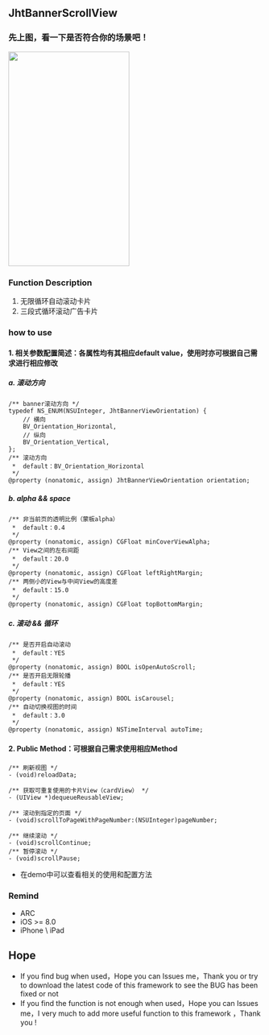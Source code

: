## JhtBannerScrollView

### 先上图，看一下是否符合你的场景吧！
<img src="https://raw.githubusercontent.com/jinht/BannerScrollView/master/ReadMEImages/1.gif" width=240 height=426 />

### Function Description
1. 无限循环自动滚动卡片
2. 三段式循环滚动广告卡片
     
### how to use
#### 1. 相关参数配置简述：各属性均有其相应default value，使用时亦可根据自己需求进行相应修改
##### a. 滚动方向
```oc
/** banner滚动方向 */
typedef NS_ENUM(NSUInteger, JhtBannerViewOrientation) {
    // 横向
    BV_Orientation_Horizontal,
    // 纵向
    BV_Orientation_Vertical,
};
/** 滚动方向
 *  default：BV_Orientation_Horizontal
 */
@property (nonatomic, assign) JhtBannerViewOrientation orientation;
```
	
##### b. alpha && space
```oc
/** 非当前页的透明比例（蒙板alpha）
 *  default：0.4
 */
@property (nonatomic, assign) CGFloat minCoverViewAlpha;
/** View之间的左右间距
 *  default：20.0
 */
@property (nonatomic, assign) CGFloat leftRightMargin;
/** 两侧小的View与中间View的高度差
 *  default：15.0
 */
@property (nonatomic, assign) CGFloat topBottomMargin;
```

##### c. 滚动 && 循环
```oc
/** 是否开启自动滚动
 *  default：YES
 */
@property (nonatomic, assign) BOOL isOpenAutoScroll;
/** 是否开启无限轮播
 *  default：YES
 */
@property (nonatomic, assign) BOOL isCarousel;
/** 自动切换视图的时间
 *  default：3.0
 */
@property (nonatomic, assign) NSTimeInterval autoTime;
```


#### 2. Public Method：可根据自己需求使用相应Method
```oc
/** 刷新视图 */
- (void)reloadData;

/** 获取可重复使用的卡片View（cardView） */
- (UIView *)dequeueReusableView;

/** 滚动到指定的页面 */
- (void)scrollToPageWithPageNumber:(NSUInteger)pageNumber;

/** 继续滚动 */
- (void)scrollContinue;
/** 暂停滚动 */
- (void)scrollPause;
```


* 在demo中可以查看相关的使用和配置方法


      
### Remind
* ARC
* iOS >= 8.0
* iPhone \ iPad 
       
## Hope
* If you find bug when used，Hope you can Issues me，Thank you or try to download the latest code of this framework to see the BUG has been fixed or not
* If you find the function is not enough when used，Hope you can Issues me，I very much to add more useful function to this framework ，Thank you !
